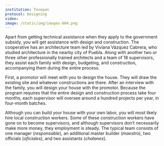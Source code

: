 ```yaml
---
institution: Tosepan
protocol: Designing
video: 
image: /static/img/images-004.png
---
```


Apart from getting technical assistance when they apply to the government subsidy, you will get assistance with design and construction. The cooperative has an architecture team led by Viviana Vázquez Cabrera, who studied architecture in the nearby city of Puebla. Along with another two or three other professionally trained architects and a team of 18 supervisors, they assist each family with design, budgeting, and construction, accompanying them during the entire process.

First, a promotor will meet with you to design the house. They will draw the existing site and whatever constructions are there. After an interview with the family, you will design your house with the promotor. Because the program requires that the entire design and construction process take four months, each supervisor will oversee around a hundred projects per year, in four-month batches.

Although you can build your house with your own labor, you will most likely hire local construction workers. Some of these construction workers have gone on to become supervisors, and although supervisors don’t necessarily make more money, they employment is steady. The typical team consists of one manager (*responsable*), an additional master builder (*maestro*), two officials (*oficiales*), and two assistants (*chalanes*).
